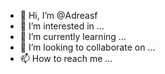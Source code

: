 - 👋 Hi, I’m @Adreasf
- 👀 I’m interested in ...
- 🌱 I’m currently learning ...
- 💞️ I’m looking to collaborate on ...
- 📫 How to reach me ...

<!---
Adreasf/Adreasf is a ✨ special ✨ repository because its `README.md` (this file) appears on your GitHub profile.
You can click the Preview link to take a look at your changes.
--->
